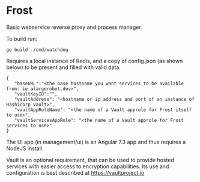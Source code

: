 # Frost
Basic webservice reverse proxy and process manager.

To build run:

```go build ./cmd/watchdog```

Requires a local instance of Redis, and a copy of config.json (as shown below) to be present and filled with valid data.

```
{
   "baseURL":"<the base hostname you want services to be available from: ie alargerobot.dev>", 
   "vaultKeyID":"",
   "vaultAddress": "<hostname or ip address and port of an instance of Hashicorp Vault>", 
   "vaultAppRoleName": "<the name of a Vault approle for Frost itself to use>", 
   "vaultServicesAppRole": "<the name of a Vault approle for Frost services to use>"
}
```

The UI app (in management/ui) is an Angular 7.3 app and thus requires a NodeJS install.

Vault is an optional requirement, that can be used to provide hosted services with easier access to encryption capabilities. Its use and configuration is best described at https://vaultproject.io
